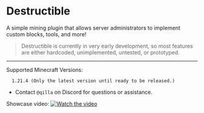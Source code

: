 Destructible
===========
A simple mining plugin that allows server administrators to implement custom blocks, tools, and more!

 > Destructible is currently in very early development, so most features
are either hardcoded, unimplemented, untested, or prototyped.

------

Supported Minecraft Versions:
```
  1.21.4 (Only the latest version until ready to be released.)
```

- Contact `@qilla` on Discord for questions or assistance.

Showcase video:
[![Watch the video](https://img.youtube.com/vi/dsGMOwaV1Fs/maxresdefault.jpg)](https://youtu.be/dsGMOwaV1Fs)